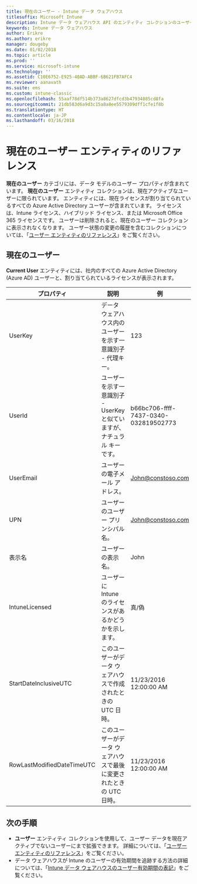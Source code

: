 ```yaml
---
title: 現在のユーザー - Intune データ ウェアハウス
titlesuffix: Microsoft Intune
description: Intune データ ウェアハウス API のエンティティ コレクションのユーザー カテゴリに関するリファレンス トピック。
keywords: Intune データ ウェアハウス
author: Erikre
ms.author: erikre
manager: dougeby
ms.date: 01/02/2018
ms.topic: article
ms.prod: ''
ms.service: microsoft-intune
ms.technology: ''
ms.assetid: C10E6752-E925-40AD-ABBF-6B621FB7AFC4
ms.reviewer: aanavath
ms.suite: ems
ms.custom: intune-classic
ms.openlocfilehash: 55aaf78df514b373a8627dfcd3b47934085cd8fa
ms.sourcegitcommit: 21db583d6a9d3c15a8a8ee5579309dff1cfe1f8b
ms.translationtype: HT
ms.contentlocale: ja-JP
ms.lasthandoff: 03/16/2018
---
```

# <a name="reference-for-current-user-entity"></a>現在のユーザー エンティティのリファレンス

**現在のユーザー** カテゴリには、データ モデルのユーザー プロパティが含まれています。 **現在のユーザー** エンティティ コレクションは、現在アクティブなユーザーに限られています。 エンティティには、現在ライセンスが割り当てられているすべての Azure Active Directory ユーザーが含まれています。 ライセンスは、Intune ライセンス、ハイブリッド ライセンス、または Microsoft Office 365 ライセンスです。 ユーザーは削除されると、現在のユーザー コレクションに表示されなくなります。 ユーザー状態の変更の履歴を含むコレクションについては、「[ユーザー エンティティのリファレンス](reports-ref-user.md)」をご覧ください。


## <a name="current-user"></a>現在のユーザー

**Current User** エンティティには、社内のすべての Azure Active Directory (Azure AD) ユーザーと、割り当てられているライセンスが表示されます。

| プロパティ  | 説明 | 例 |
|---------|------------|--------|
| UserKey |データ ウェアハウス内のユーザーを示す一意識別子 - 代理キー。 |123 |
| UserId |ユーザーを示す一意識別子 - UserKey と似ていますが、ナチュラル キーです。 |b66bc706-ffff-7437-0340-032819502773 |
| UserEmail |ユーザーの電子メール アドレス。 |John@constoso.com |
| UPN | ユーザーのユーザー プリンシパル名。 | John@constoso.com |
| 表示名 |ユーザーの表示名。 |John |
| IntuneLicensed |ユーザーに Intune のライセンスがあるかどうかを示します。 |真/偽 |
| StartDateInclusiveUTC |このユーザーがデータ ウェアハウスで作成されたときの UTC 日時。 |11/23/2016 12:00:00 AM |
| RowLastModifiedDateTimeUTC |このユーザーがデータ ウェアハウスで最後に変更されたときの UTC 日時。 |11/23/2016 12:00:00 AM |

## <a name="next-steps"></a>次の手順
 - **ユーザー** エンティティ コレクションを使用して、ユーザー データを現在アクティブでないユーザーにまで拡張できます。 詳細については、「[ユーザー エンティティのリファレンス](reports-ref-user.md)」をご覧ください。
 - データ ウェアハウスが Intune のユーザーの有効期間を追跡する方法の詳細については、「[Intune データ ウェアハウスのユーザー有効期間の表記](reports-ref-user-timeline.md)」をご覧ください。
